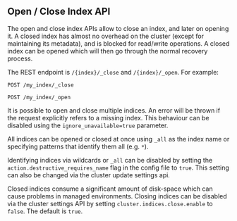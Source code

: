 ## Open / Close Index API

The open and close index APIs allow to close an index, and later on opening it. A closed index has almost no overhead on the cluster (except for maintaining its metadata), and is blocked for read/write operations. A closed index can be opened which will then go through the normal recovery process.

The REST endpoint is `/{index}/_close` and `/{index}/_open`. For example:
    
    
    POST /my_index/_close
    
    POST /my_index/_open

It is possible to open and close multiple indices. An error will be thrown if the request explicitly refers to a missing index. This behaviour can be disabled using the `ignore_unavailable=true` parameter.

All indices can be opened or closed at once using `_all` as the index name or specifying patterns that identify them all (e.g. `*`).

Identifying indices via wildcards or `_all` can be disabled by setting the `action.destructive_requires_name` flag in the config file to `true`. This setting can also be changed via the cluster update settings api.

Closed indices consume a significant amount of disk-space which can cause problems in managed environments. Closing indices can be disabled via the cluster settings API by setting `cluster.indices.close.enable` to `false`. The default is `true`.
